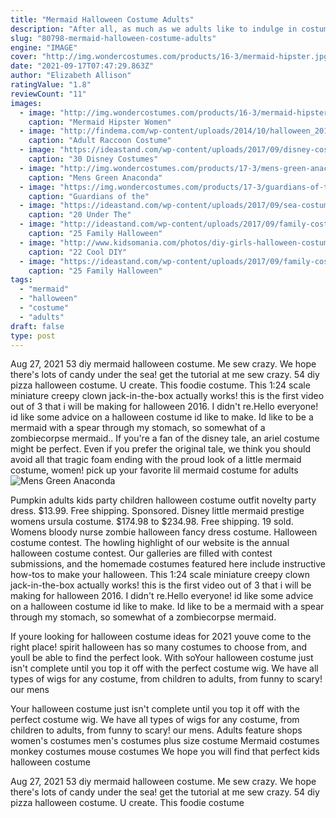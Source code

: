 ```yaml
---
title: "Mermaid Halloween Costume Adults"
description: "After all, as much as we adults like to indulge in costume parties and halloween celebrations, the holiday truly is one that belongs to kids! so we gathered up some good ideas for all of the kids who haven't quite decided what they'd like to be this year! just check out some of our top choices for costume"
slug: "80798-mermaid-halloween-costume-adults"
engine: "IMAGE"
cover: "http://img.wondercostumes.com/products/16-3/mermaid-hipster.jpg"
date: "2021-09-17T07:47:29.863Z"
author: "Elizabeth Allison"
ratingValue: "1.8"
reviewCount: "11"
images:
  - image: "http://img.wondercostumes.com/products/16-3/mermaid-hipster.jpg"
    caption: "Mermaid Hipster Women"
  - image: "http://findema.com/wp-content/uploads/2014/10/halloween_20145663.jpg"
    caption: "Adult Raccoon Costume"
  - image: "https://ideastand.com/wp-content/uploads/2017/09/disney-costumes/26-disney-halloween-costume-diy-2.jpg"
    caption: "30 Disney Costumes"
  - image: "http://img.wondercostumes.com/products/17-3/mens-green-anaconda-costume.jpg"
    caption: "Mens Green Anaconda"
  - image: "https://img.wondercostumes.com/products/17-3/guardians-of-the-galaxy-boys-groot-costume.jpg"
    caption: "Guardians of the"
  - image: "https://ideastand.com/wp-content/uploads/2017/09/sea-costume-diy/12-under-the-sea-costumes-costume-diy.jpg"
    caption: "20 Under The"
  - image: "http://ideastand.com/wp-content/uploads/2017/09/family-costumes/23-family-halloween-costume-diy-ideas.jpg"
    caption: "25 Family Halloween"
  - image: "http://www.kidsomania.com/photos/diy-girls-halloween-costumes-for-any-taste3.jpg"
    caption: "22 Cool DIY"
  - image: "https://ideastand.com/wp-content/uploads/2017/09/family-costumes/16-family-halloween-costume-diy-ideas.jpg"
    caption: "25 Family Halloween"
tags:
  - "mermaid"
  - "halloween"
  - "costume"
  - "adults"
draft: false
type: post
---
```


Aug 27, 2021 53 diy mermaid halloween costume. Me sew crazy. We hope there's lots of candy under the sea! get the tutorial at me sew crazy. 54 diy pizza halloween costume. U create. This foodie costume. This 1:24 scale miniature creepy clown jack-in-the-box actually works! this is the first video out of 3 that i will be making for halloween 2016. I didn't re.Hello everyone! id like some advice on a halloween costume id like to make. Id like to be a mermaid with a spear through my stomach, so somewhat of a zombiecorpse mermaid.. If you're a fan of the disney tale, an ariel costume might be perfect. Even if you prefer the original tale, we think you should avoid all that tragic foam ending with the proud look of a little mermaid costume, women! pick up your favorite lil mermaid costume for adults
![Mens Green Anaconda](http://img.wondercostumes.com/products/17-3/mens-green-anaconda-costume.jpg "Mens Green Anaconda")

Pumpkin adults kids party children halloween costume outfit novelty party dress. $13.99. Free shipping. Sponsored.  Disney little mermaid prestige womens ursula costume. $174.98 to $234.98. Free shipping. 19 sold. Womens bloody nurse zombie halloween fancy dress costume. Halloween costume contest. The howling highlight of our website is the annual halloween costume contest. Our galleries are filled with contest submissions, and the homemade costumes featured here include instructive how-tos to make your halloween. This 1:24 scale miniature creepy clown jack-in-the-box actually works! this is the first video out of 3 that i will be making for halloween 2016. I didn&#39;t re.Hello everyone! id like some advice on a halloween costume id like to make. Id like to be a mermaid with a spear through my stomach, so somewhat of a zombiecorpse mermaid.
<!--inArticleAds-->

<!--galleryOne-->

If youre looking for halloween costume ideas for 2021 youve come to the right place! spirit halloween has so many costumes to choose from, and youll be able to find the perfect look. With soYour halloween costume just isn't complete until you top it off with the perfect costume wig. We have all types of wigs for any costume, from children to adults, from funny to scary! our mens
<!--inArticleAds-->

<!--galleryTwo-->

Your halloween costume just isn't complete until you top it off with the perfect costume wig. We have all types of wigs for any costume, from children to adults, from funny to scary! our mens. Adults feature shops women's costumes men's costumes plus size costume  Mermaid costumes monkey costumes mouse costumes We hope you will find that perfect kids halloween costume
<!--galleryThree-->

Aug 27, 2021 53 diy mermaid halloween costume. Me sew crazy. We hope there's lots of candy under the sea! get the tutorial at me sew crazy. 54 diy pizza halloween costume. U create. This foodie costume